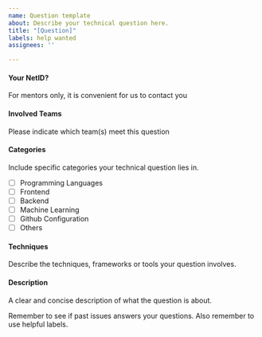 ```yaml
---
name: Question template
about: Describe your technical question here.
title: "[Question]"
labels: help wanted
assignees: ''

---
```


#### Your NetID?
For mentors only, it is convenient for us to contact you

#### Involved Teams
Please indicate which team(s) meet this question 

#### Categories
Include specific categories your technical question lies in.
- [ ] Programming Languages
- [ ] Frontend
- [ ] Backend
- [ ] Machine Learning
- [ ] Github Configuration
- [ ] Others

#### Techniques
Describe the techniques, frameworks or tools your question involves.

#### Description
A clear and concise description of what the question is about.

Remember to see if past issues answers your questions. 
Also remember to use helpful labels.
